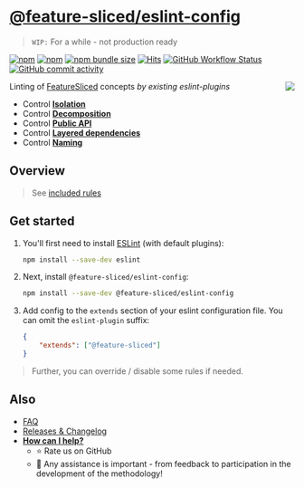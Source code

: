 # [@feature-sliced/eslint-config](https://www.npmjs.com/package/@feature-sliced/eslint-config)

> `WIP:` For a while - not production ready

[npm]: https://www.npmjs.com/package/@feature-sliced/eslint-config

[![npm](https://img.shields.io/npm/v/@feature-sliced/eslint-config?style=flat-square)][npm]
[![npm](https://img.shields.io/npm/dw/@feature-sliced/eslint-config?style=flat-square)][npm]
[![npm bundle size](https://img.shields.io/bundlephobia/min/@feature-sliced/eslint-config?style=flat-square)][npm]
[![Hits](https://hits.seeyoufarm.com/api/count/incr/badge.svg?url=https%3A%2F%2Fgithub.com%2Ffeature-sliced%2Feslint-plugin&count_bg=%2379C83D&title_bg=%23555555&icon=&icon_color=%23E7E7E7&title=hits&edge_flat=true)](https://hits.seeyoufarm.com)
[![GitHub Workflow Status](https://img.shields.io/github/workflow/status/feature-sliced/eslint-config/Test%20current%20build?label=tests&style=flat-square)](https://github.com/feature-sliced/eslint-config/actions)
[![GitHub commit activity](https://img.shields.io/github/commit-activity/m/feature-sliced/eslint-config?style=flat-square)](https://github.com/feature-sliced/eslint-config/commits)

<img src="https://avatars.githubusercontent.com/u/60469024?s=120&v=4" align="right">

Linting of [FeatureSliced](https://github.com/feature-sliced/documentation) concepts *by existing eslint-plugins*

- Control [**Isolation**](#)
- Control [**Decomposition**](#)
- Control [**Public API**](#)
- Control [**Layered dependencies**](#)
- Control [**Naming**](#)

<!--
Uncomment if will be needed

## Table of contents
* [Overview](#overview)
* [Get started](#get-started)
* [Usage](#usage)
* [Also](#also)
-->

## Overview

> See [included rules](/index.js)

<!--
This config help you

<details>
<summary>to <b>restrict imports</b> (not private paths, only public API)</summary>

```ts
// Fail
import { IssuesPage } from "pages/issues/ui";
import { addToCart } from "features/add-to-cart/model/actions"
import { Button } from "shared/ui/button/button";

// Pass
import { Issues } from "pages/issues";
import { addToCartModel } from "features/add-to-cart"
import { Button } from "shared/ui/button";
```

</details>
<details>
<summary>to <b>order imports</b> (app > pages > features > entities > shared)</summary>

```ts
// Fail
import { getSmth } from "./lib";
import axios from "axios";
import { data } from "../fixtures";
import { Button } from "shared/ui";
import { LoginForm } from "features/login-form";
import { debounce } from "shared/lib";

// Pass
import axios from "axios"; // 1) external libs
import { LoginForm } from "features/login-form"; // 2) features
import { Button } from "shared/ui"; // 3) shared/**
import { debounce } from "shared/lib";
import { data } from "../fixtures"; // 4) parent
import { getSmth } from "./lib"; // 5) sibling
```

</details>
<details>
<summary>to <b>use only absolute imports</b> (relative - only for module internal using)</summary>

> **NOTE:** Be sure, that your tsconfig allows you to use absolute imports
>
> - `baseUrl: "./src"`
>
```ts
// Fail
import Routing from "../../pages"
import { LoginForm } from "../features/login-form";
import { Button } from "../shared/ui";

// Pass
import Routing from "pages"
import { LoginForm } from "features/login-form";
import { Button } from "shared/ui";
```

</details>

-->

## Get started

1. You'll first need to install [ESLint](http://eslint.org) (with default plugins):

    ```sh
    npm install --save-dev eslint
    ```

2. Next, install `@feature-sliced/eslint-config`:

    ```sh
    npm install --save-dev @feature-sliced/eslint-config
    ```

3. Add config to the `extends` section of your eslint configuration file. You can omit the `eslint-plugin` suffix:

    ```json
    {
        "extends": ["@feature-sliced"]
    }
    ```

> Further, you can override / disable some rules if needed.

## Also

- [FAQ](./FAQ.md)
- [Releases & Changelog](https://github.com/feature-sliced/eslint-config/releases)
- [**How can I help?**](./CONTRIBUTING.md)
  - ⭐ Rate us on GitHub
  - 💫 Any assistance is important - from feedback to participation in the development of the methodology!
